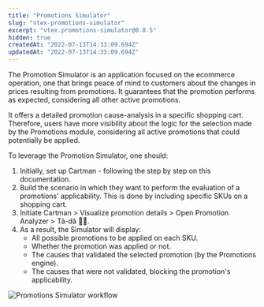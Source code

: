 ```yaml
---
title: "Promotions Simulator"
slug: "vtex-promotions-simulator"
excerpt: "vtex.promotions-simulator@0.0.5"
hidden: true
createdAt: "2022-07-13T14:33:09.694Z"
updatedAt: "2022-07-13T14:33:09.694Z"
---
```

The Promotion Simulator is an application focused on the ecommerce operation, one that brings peace of mind to customers about the changes in prices resulting from promotions. It guarantees that the promotion performs as expected, considering all other active promotions.

It offers a detailed promotion cause-analysis in a specific shopping cart. Therefore, users have more visibility about the logic for the selection made by the Promotions module, considering all active promotions that could potentially be applied.

To leverage the Promotion Simulator, one should:

1. Initially, set up Cartman - following the step by step on this documentation.
2. Build the scenario in which they want to perform the evaluation of a promotions' applicability. This is done by including specific SKUs on a shopping cart.
3. Initiate Cartman > Visualize promotion details > Open Promotion Analyzer > Tã-dã 🎉🎉.
4. As a result, the Simulator will display:
   - All possible promotions to be applied on each SKU.
   - Whether the promotion was applied or not.
   - The causes that validated the selected promotion (by the Promotions engine).
   - The causes that were not validated, blocking the promotion's applicability.

![Promotions Simulator workflow](https://user-images.githubusercontent.com/5256673/154990967-a95c375a-db4d-4588-88a9-17ec5b466e7f.gif)